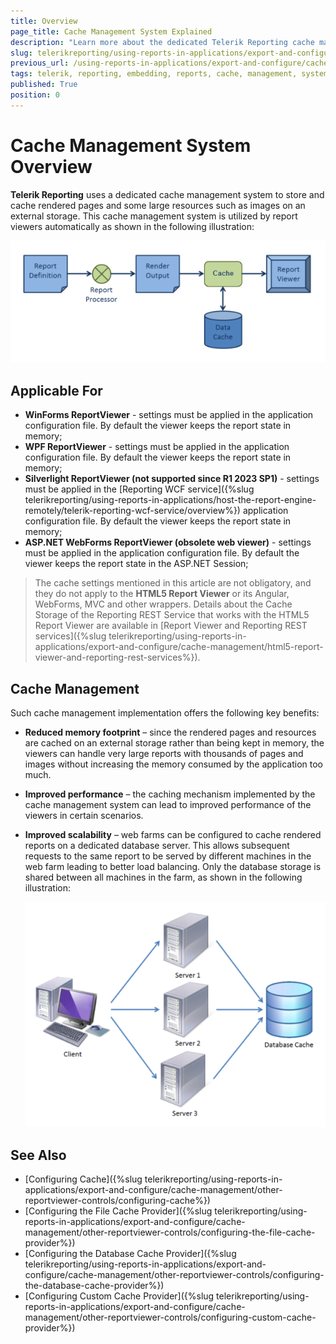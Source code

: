 ```yaml
---
title: Overview
page_title: Cache Management System Explained
description: "Learn more about the dedicated Telerik Reporting cache management system which stores and caches rendered pages and large resources."
slug: telerikreporting/using-reports-in-applications/export-and-configure/cache-management/other-reportviewer-controls/overview
previous_url: /using-reports-in-applications/export-and-configure/cache-management/other-reportviewer-controls/overview, /using-telerik-reporting-in-applications-session-state-management
tags: telerik, reporting, embedding, reports, cache, management, system, overview
published: True
position: 0
---
```


# Cache Management System Overview

__Telerik Reporting__ uses a dedicated cache management system to store and cache rendered pages and some large resources such as images on an external storage. This cache management system is utilized by report viewers automatically as shown in the following illustration:

![The report rendering workflow diagram with cache system shown schematically](images/SessionState/sessionmanagement1.png)

## Applicable For

* __WinForms ReportViewer__ - settings must be applied in the application configuration file. By default the viewer keeps the report state in memory;
* __WPF ReportViewer__ - settings must be applied in the application configuration file. By default the viewer keeps the report state in memory;
* __Silverlight ReportViewer (not supported since R1 2023 SP1)__ - settings must be applied in the [Reporting WCF service]({%slug telerikreporting/using-reports-in-applications/host-the-report-engine-remotely/telerik-reporting-wcf-service/overview%}) application configuration file. By default the viewer keeps the report state in memory;
* __ASP.NET WebForms ReportViewer (obsolete web viewer)__ - settings must be applied in the application configuration file. By default the viewer keeps the report state in the ASP.NET Session;

> The cache settings mentioned in this article are not obligatory, and they do not apply to the __HTML5 Report Viewer__ or its Angular, WebForms, MVC and other wrappers. Details about the Cache Storage of the Reporting REST Service that works with the HTML5 Report Viewer are available in [Report Viewer and Reporting REST services]({%slug telerikreporting/using-reports-in-applications/export-and-configure/cache-management/html5-report-viewer-and-reporting-rest-services%}).

## Cache Management

Such cache management implementation offers the following key benefits:

* __Reduced memory footprint__ – since the rendered pages and resources are cached on an external storage rather than being kept in memory, the viewers can handle very large reports with thousands of pages and images without increasing the memory consumed by the application too much.
* __Improved performance__ – the caching mechanism implemented by the cache management system can lead to improved performance of the viewers in certain scenarios.
* __Improved scalability__ – web farms can be configured to cache rendered reports on a dedicated database server. This allows subsequent requests to the same report to be served by different machines in the web farm leading to better load balancing. Only the database storage is shared between all machines in the farm, as shown in the following illustration:

	![Shared database storage between all machines in a web farm shown schematically](images/SessionState/sessionmanagement2.png)

## See Also

* [Configuring Cache]({%slug telerikreporting/using-reports-in-applications/export-and-configure/cache-management/other-reportviewer-controls/configuring-cache%})
* [Configuring the File Cache Provider]({%slug telerikreporting/using-reports-in-applications/export-and-configure/cache-management/other-reportviewer-controls/configuring-the-file-cache-provider%})
* [Configuring the Database Cache Provider]({%slug telerikreporting/using-reports-in-applications/export-and-configure/cache-management/other-reportviewer-controls/configuring-the-database-cache-provider%})
* [Configuring Custom Cache Provider]({%slug telerikreporting/using-reports-in-applications/export-and-configure/cache-management/other-reportviewer-controls/configuring-custom-cache-provider%})
